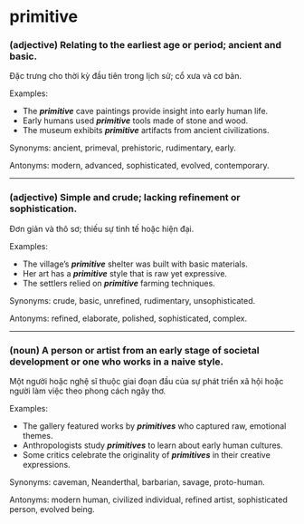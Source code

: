 # primitive

### (adjective) Relating to the earliest age or period; ancient and basic.

Đặc trưng cho thời kỳ đầu tiên trong lịch sử; cổ xưa và cơ bản.

Examples:
- The **_primitive_** cave paintings provide insight into early human life.
- Early humans used **_primitive_** tools made of stone and wood.
- The museum exhibits **_primitive_** artifacts from ancient civilizations.

Synonyms: ancient, primeval, prehistoric, rudimentary, early.  

Antonyms: modern, advanced, sophisticated, evolved, contemporary.

---

### (adjective) Simple and crude; lacking refinement or sophistication.

Đơn giản và thô sơ; thiếu sự tinh tế hoặc hiện đại.

Examples:
- The village’s **_primitive_** shelter was built with basic materials.
- Her art has a **_primitive_** style that is raw yet expressive.
- The settlers relied on **_primitive_** farming techniques.

Synonyms: crude, basic, unrefined, rudimentary, unsophisticated. 

Antonyms: refined, elaborate, polished, sophisticated, complex.

---

### (noun) A person or artist from an early stage of societal development or one who works in a naive style.

Một người hoặc nghệ sĩ thuộc giai đoạn đầu của sự phát triển xã hội hoặc người làm việc theo phong cách ngây thơ.

Examples:
- The gallery featured works by **_primitives_** who captured raw, emotional themes.
- Anthropologists study **_primitives_** to learn about early human cultures.
- Some critics celebrate the originality of **_primitives_** in their creative expressions.

Synonyms: caveman, Neanderthal, barbarian, savage, proto-human. 

Antonyms: modern human, civilized individual, refined artist, sophisticated person, evolved being.